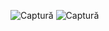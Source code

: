 ![Captură](https://user-images.githubusercontent.com/79838394/230715537-2b4e1c4c-bae3-417b-9c78-5aa54d41682a.PNG)
![Captură](https://user-images.githubusercontent.com/79838394/230715552-8029eb7c-67f2-408f-84d8-eab7ff56ffa2.PNG)
